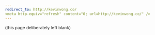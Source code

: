 ```yaml
---
redirect_to: http://kevinwong.co/
<meta http-equiv="refresh" content="0; url=http://kevinwong.co/" />
---
```


(this page deliberately left blank)
